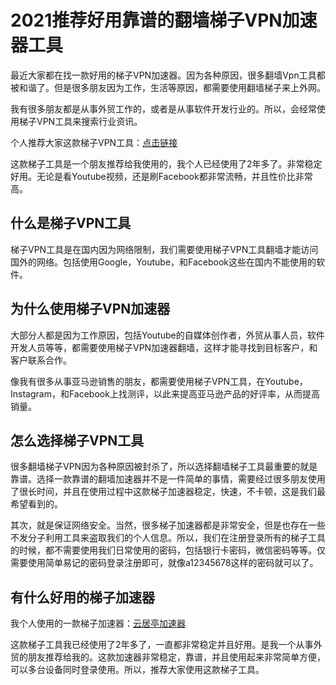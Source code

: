 # 2021推荐好用靠谱的翻墙梯子VPN加速器工具 #

最近大家都在找一款好用的梯子VPN加速器。因为各种原因，很多翻墙Vpn工具都被和谐了。但是很多朋友因为工作，生活等原因，都需要使用翻墙梯子来上外网。

我有很多朋友都是从事外贸工作的，或者是从事软件开发行业的。所以，会经常使用梯子VPN工具来搜索行业资讯。

个人推荐大家这款梯子VPN工具：[点击链接](https://oplktunm.com/auth/register?code=GIPS)

这款梯子工具是一个朋友推荐给我使用的，我个人已经使用了2年多了。非常稳定好用。无论是看Youtube视频，还是刷Facebook都非常流畅，并且性价比非常高。

## 什么是梯子VPN工具 ##
梯子VPN工具是在国内因为网络限制，我们需要使用梯子VPN工具翻墙才能访问国外的网络。包括使用Google，Youtube，和Facebook这些在国内不能使用的软件。

## 为什么使用梯子VPN加速器 ##
大部分人都是因为工作原因，包括Youtube的自媒体创作者，外贸从事人员，软件开发人员等等，都需要使用梯子VPN加速器翻墙，这样才能寻找到目标客户，和客户联系合作。

像我有很多从事亚马逊销售的朋友，都需要使用梯子VPN工具，在Youtube，Instagram，和Facebook上找测评，以此来提高亚马逊产品的好评率，从而提高销量。

## 怎么选择梯子VPN工具 ##
很多翻墙梯子VPN因为各种原因被封杀了，所以选择翻墙梯子工具最重要的就是靠谱。选择一款靠谱的翻墙加速器并不是一件简单的事情，需要经过很多朋友使用了很长时间，并且在使用过程中这款梯子加速器稳定，快速，不卡顿，这是我们最希望看到的。

其次，就是保证网络安全。当然，很多梯子加速器都是非常安全，但是也存在一些不发分子利用工具来盗取我们的个人信息。所以，我们在注册登录所有的梯子工具的时候，都不需要使用我们日常使用的密码，包括银行卡密码，微信密码等等。仅需要使用简单易记的密码登录注册即可，就像a12345678这样的密码就可以了。

## 有什么好用的梯子加速器 ##
我个人使用的一款梯子加速器：[云居亭加速器](https://oplktunm.com/auth/register?code=GIPS)

这款梯子工具我已经使用了2年多了，一直都非常稳定并且好用。是我一个从事外贸的朋友推荐给我的。这款加速器非常稳定，靠谱，并且使用起来非常简单方便，可以多台设备同时登录使用。所以，推荐大家使用这款梯子工具。
